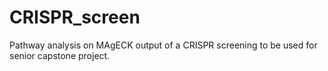 # CRISPR_screen
 Pathway analysis on MAgECK output of a CRISPR screening to be used for senior capstone project.
